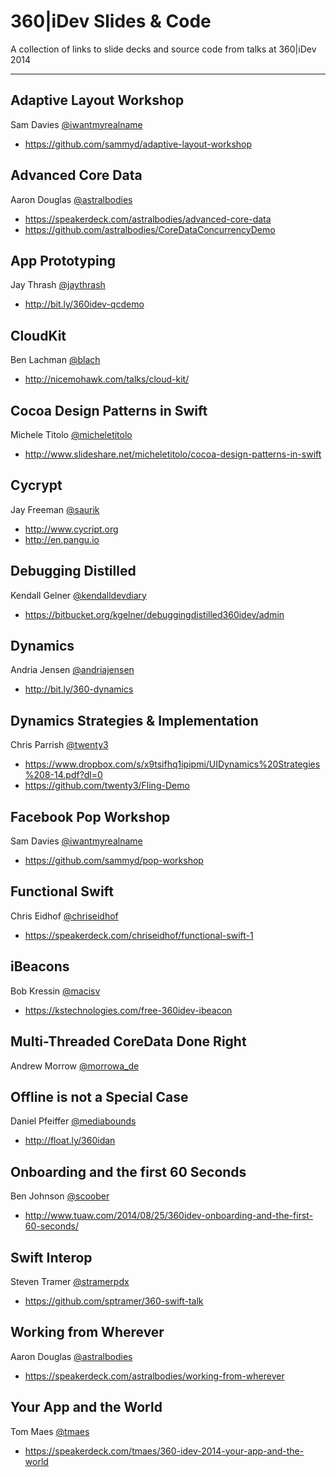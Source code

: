 360|iDev Slides & Code
==============

A collection of links to slide decks and source code from talks at 360|iDev 2014

-----

## Adaptive Layout Workshop
Sam Davies [@iwantmyrealname](https://twitter.com/iwantmyrealname)

* https://github.com/sammyd/adaptive-layout-workshop

## Advanced Core Data
Aaron Douglas [@astralbodies](https://twitter.com/astralbodies)

* https://speakerdeck.com/astralbodies/advanced-core-data
* https://github.com/astralbodies/CoreDataConcurrencyDemo


## App Prototyping
Jay Thrash [@jaythrash](https://twitter.com/jaythrash)

* http://bit.ly/360idev-qcdemo

## CloudKit
Ben Lachman [@blach](https://twitter.com/blach)

* http://nicemohawk.com/talks/cloud-kit/

## Cocoa Design Patterns in Swift
Michele Titolo [@micheletitolo](https://twitter.com/micheletitolo)

* http://www.slideshare.net/micheletitolo/cocoa-design-patterns-in-swift

## Cycrypt
Jay Freeman [@saurik](https://twitter.com/saurik)

* http://www.cycript.org
* http://en.pangu.io

## Debugging Distilled
Kendall Gelner [@kendalldevdiary](https://twitter.com/kendalldevdiary)

* https://bitbucket.org/kgelner/debuggingdistilled360idev/admin

## Dynamics
Andria Jensen [@andriajensen](https://twitter.com/andriajensen)

* http://bit.ly/360-dynamics

## Dynamics Strategies & Implementation
Chris Parrish [@twenty3](https://twitter.com/twenty3)

* https://www.dropbox.com/s/x9tsifhq1ipipmi/UIDynamics%20Strategies%208-14.pdf?dl=0
* https://github.com/twenty3/Fling-Demo

## Facebook Pop Workshop
Sam Davies [@iwantmyrealname](https://twitter.com/iwantmyrealname)

* https://github.com/sammyd/pop-workshop

## Functional Swift
Chris Eidhof [@chriseidhof](https://twitter.com/chriseidhof)

* https://speakerdeck.com/chriseidhof/functional-swift-1

## iBeacons
Bob Kressin [@macisv](https://twitter.com/macisv)

* https://kstechnologies.com/free-360idev-ibeacon

## Multi-Threaded CoreData Done Right
Andrew Morrow [@morrowa_de](https://twitter.com/morrowa_de)

## Offline is not a Special Case
Daniel Pfeiffer [@mediabounds](https://twitter.com/mediabounds)

* http://float.ly/360idan

## Onboarding and the first 60 Seconds
Ben Johnson [@scoober](https://twitter.com/scoober)

* http://www.tuaw.com/2014/08/25/360idev-onboarding-and-the-first-60-seconds/

## Swift Interop
Steven Tramer [@stramerpdx](https://twitter.com/stramerpdx)

* https://github.com/sptramer/360-swift-talk

## Working from Wherever
Aaron Douglas [@astralbodies](https://twitter.com/astralbodies)

* https://speakerdeck.com/astralbodies/working-from-wherever

## Your App and the World
Tom Maes [@tmaes](https://twitter.com/tmaes)

* https://speakerdeck.com/tmaes/360-idev-2014-your-app-and-the-world
